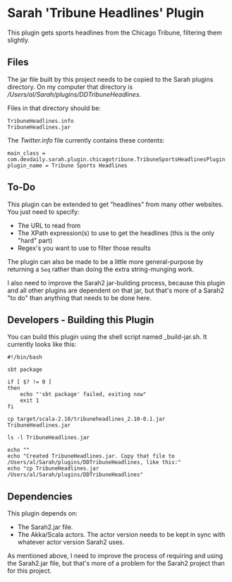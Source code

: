 
Sarah 'Tribune Headlines' Plugin
================================

This plugin gets sports headlines from the Chicago Tribune, filtering them slightly.


Files
-----

The jar file built by this project needs to be copied to the Sarah plugins directory.
On my computer that directory is _/Users/al/Sarah/plugins/DDTribuneHeadlines_.

Files in that directory should be:

    TribuneHeadlines.info
    TribuneHeadlines.jar

The _Twitter.info_ file currently contains these contents:

    main_class = com.devdaily.sarah.plugin.chicagotribune.TribuneSportsHeadlinesPlugin
    plugin_name = Tribune Sports Headlines


To-Do
-----

This plugin can be extended to get "headlines" from many other websites. You just need to specify:

* The URL to read from
* The XPath expression(s) to use to get the headlines (this is the only "hard" part)
* Regex's you want to use to filter those results

The plugin can also be made to be a little more general-purpose by returning a `Seq` rather than
doing the extra string-munging work.

I also need to improve the Sarah2 jar-building process, because this plugin and all
other plugins are dependent on that jar, but that's more of a Sarah2 "to do" than 
anything that needs to be done here. 


Developers - Building this Plugin
---------------------------------

You can build this plugin using the shell script named _build-jar.sh. It currently looks like this:

    #!/bin/bash

    sbt package

    if [ $? != 0 ]
    then
        echo "'sbt package' failed, exiting now"
        exit 1
    fi

    cp target/scala-2.10/tribuneheadlines_2.10-0.1.jar TribuneHeadlines.jar

    ls -l TribuneHeadlines.jar

    echo ""
    echo "Created TribuneHeadlines.jar. Copy that file to /Users/al/Sarah/plugins/DDTribuneHeadlines, like this:"
    echo "cp TribuneHeadlines.jar /Users/al/Sarah/plugins/DDTribuneHeadlines"


Dependencies
------------

This plugin depends on:

* The Sarah2.jar file.
* The Akka/Scala actors. The actor version needs to be kept in sync with whatever actor version
  Sarah2 uses.

As mentioned above, I need to improve the process of requiring and using the Sarah2.jar file,
but that's more of a problem for the Sarah2 project than for this project. 









